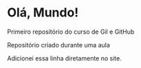 # Olá, Mundo!
 Primeiro repositório do curso de Gil e GitHub

 Repositório criado durante uma aula
 
 Adicionei essa linha diretamente no site.
